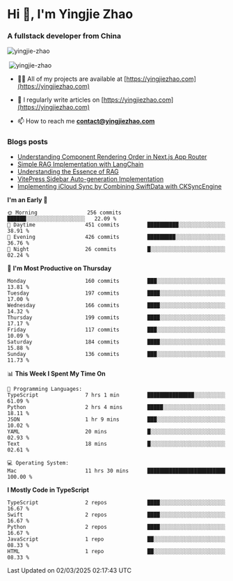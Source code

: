 <h1 align="left">Hi 👋, I'm Yingjie Zhao</h1>
<h3 align="left">A fullstack developer from China</h3>

<p align="left"> <img src="https://komarev.com/ghpvc/?username=yingjie-zhao&label=Profile%20views&color=0e75b6&style=flat" alt="yingjie-zhao" /> </p>
<p align="left">&nbsp;<img align="center" src="https://github-readme-stats-yingjiezhao.vercel.app/api?username=yingjie-zhao&show_icons=true&locale=en&theme=github_dark" alt="yingjie-zhao" /></p>

- 👨‍💻 All of my projects are available at [https://yingjiezhao.com](https://yingjiezhao.com)

- 📝 I regularly write articles on [https://yingjiezhao.com](https://yingjiezhao.com)

- 📫 How to reach me **contact@yingjiezhao.com**

### Blogs posts
<!-- BLOG-POST-LIST:START -->
- [Understanding Component Rendering Order in Next.js App Router](https://yingjiezhao.com/en/articles/Understanding-Component-Rendering-Order-in-Next.js-App-Router/)
- [Simple RAG Implementation with LangChain](https://yingjiezhao.com/en/articles/Simple-RAG-Implementation-with-LangChain/)
- [Understanding the Essence of RAG](https://yingjiezhao.com/en/articles/Understanding-the-Essence-of-RAG/)
- [VitePress Sidebar Auto-generation Implementation](https://yingjiezhao.com/en/articles/vitepress-sidebar-auto-generation/)
- [Implementing iCloud Sync by Combining SwiftData with CKSyncEngine](https://yingjiezhao.com/en/articles/Implementing-iCloud-Sync-by-Combining-SwiftData-with-CKSyncEngine/)
<!-- BLOG-POST-LIST:END -->

<!--START_SECTION:waka-->
**I'm an Early 🐤** 

```text
🌞 Morning                256 commits         ██████░░░░░░░░░░░░░░░░░░░   22.09 % 
🌆 Daytime                451 commits         ██████████░░░░░░░░░░░░░░░   38.91 % 
🌃 Evening                426 commits         █████████░░░░░░░░░░░░░░░░   36.76 % 
🌙 Night                  26 commits          █░░░░░░░░░░░░░░░░░░░░░░░░   02.24 % 
```
📅 **I'm Most Productive on Thursday** 

```text
Monday                   160 commits         ███░░░░░░░░░░░░░░░░░░░░░░   13.81 % 
Tuesday                  197 commits         ████░░░░░░░░░░░░░░░░░░░░░   17.00 % 
Wednesday                166 commits         ████░░░░░░░░░░░░░░░░░░░░░   14.32 % 
Thursday                 199 commits         ████░░░░░░░░░░░░░░░░░░░░░   17.17 % 
Friday                   117 commits         ███░░░░░░░░░░░░░░░░░░░░░░   10.09 % 
Saturday                 184 commits         ████░░░░░░░░░░░░░░░░░░░░░   15.88 % 
Sunday                   136 commits         ███░░░░░░░░░░░░░░░░░░░░░░   11.73 % 
```


📊 **This Week I Spent My Time On** 

```text
💬 Programming Languages: 
TypeScript               7 hrs 1 min         ███████████████░░░░░░░░░░   61.09 % 
Python                   2 hrs 4 mins        █████░░░░░░░░░░░░░░░░░░░░   18.11 % 
JSON                     1 hr 9 mins         ███░░░░░░░░░░░░░░░░░░░░░░   10.02 % 
YAML                     20 mins             █░░░░░░░░░░░░░░░░░░░░░░░░   02.93 % 
Text                     18 mins             █░░░░░░░░░░░░░░░░░░░░░░░░   02.61 % 

💻 Operating System: 
Mac                      11 hrs 30 mins      █████████████████████████   100.00 % 
```

**I Mostly Code in TypeScript** 

```text
TypeScript               2 repos             ████░░░░░░░░░░░░░░░░░░░░░   16.67 % 
Swift                    2 repos             ████░░░░░░░░░░░░░░░░░░░░░   16.67 % 
Python                   2 repos             ████░░░░░░░░░░░░░░░░░░░░░   16.67 % 
JavaScript               1 repo              ██░░░░░░░░░░░░░░░░░░░░░░░   08.33 % 
HTML                     1 repo              ██░░░░░░░░░░░░░░░░░░░░░░░   08.33 % 
```




 Last Updated on 02/03/2025 02:17:43 UTC
<!--END_SECTION:waka-->
<!-- 
<h3 align="left">Connect with me:</h3>
<p align="left">
<a href="https://twitter.com/izhaoyingjie" target="blank"><img align="center" src="https://raw.githubusercontent.com/rahuldkjain/github-profile-readme-generator/master/src/images/icons/Social/twitter.svg" alt="izhaoyingjie" height="30" width="40" /></a>
<a href="/https://yingjiezhao.com/en/feed.xml" target="blank"><img align="center" src="https://raw.githubusercontent.com/rahuldkjain/github-profile-readme-generator/master/src/images/icons/Social/rss.svg" alt="https://yingjiezhao.com/en/feed.xml" height="30" width="40" /></a>
</p> -->
<!-- 
<h3 align="left">Languages and Tools:</h3>
<p align="left"> <a href="https://www.docker.com/" target="_blank" rel="noreferrer"> <img src="https://raw.githubusercontent.com/devicons/devicon/master/icons/docker/docker-original-wordmark.svg" alt="docker" width="40" height="40"/> </a> <a href="https://www.elastic.co" target="_blank" rel="noreferrer"> <img src="https://www.vectorlogo.zone/logos/elastic/elastic-icon.svg" alt="elasticsearch" width="40" height="40"/> </a> <a href="https://www.figma.com/" target="_blank" rel="noreferrer"> <img src="https://www.vectorlogo.zone/logos/figma/figma-icon.svg" alt="figma" width="40" height="40"/> </a> <a href="https://flask.palletsprojects.com/" target="_blank" rel="noreferrer"> <img src="https://www.vectorlogo.zone/logos/pocoo_flask/pocoo_flask-icon.svg" alt="flask" width="40" height="40"/> </a> <a href="https://git-scm.com/" target="_blank" rel="noreferrer"> <img src="https://www.vectorlogo.zone/logos/git-scm/git-scm-icon.svg" alt="git" width="40" height="40"/> </a> <a href="https://grafana.com" target="_blank" rel="noreferrer"> <img src="https://www.vectorlogo.zone/logos/grafana/grafana-icon.svg" alt="grafana" width="40" height="40"/> </a> <a href="https://www.java.com" target="_blank" rel="noreferrer"> <img src="https://raw.githubusercontent.com/devicons/devicon/master/icons/java/java-original.svg" alt="java" width="40" height="40"/> </a> <a href="https://www.jenkins.io" target="_blank" rel="noreferrer"> <img src="https://www.vectorlogo.zone/logos/jenkins/jenkins-icon.svg" alt="jenkins" width="40" height="40"/> </a> <a href="https://www.elastic.co/kibana" target="_blank" rel="noreferrer"> <img src="https://www.vectorlogo.zone/logos/elasticco_kibana/elasticco_kibana-icon.svg" alt="kibana" width="40" height="40"/> </a> <a href="https://kubernetes.io" target="_blank" rel="noreferrer"> <img src="https://www.vectorlogo.zone/logos/kubernetes/kubernetes-icon.svg" alt="kubernetes" width="40" height="40"/> </a> <a href="https://www.linux.org/" target="_blank" rel="noreferrer"> <img src="https://raw.githubusercontent.com/devicons/devicon/master/icons/linux/linux-original.svg" alt="linux" width="40" height="40"/> </a> <a href="https://www.mysql.com/" target="_blank" rel="noreferrer"> <img src="https://raw.githubusercontent.com/devicons/devicon/master/icons/mysql/mysql-original-wordmark.svg" alt="mysql" width="40" height="40"/> </a> <a href="https://nextjs.org/" target="_blank" rel="noreferrer"> <img src="https://cdn.worldvectorlogo.com/logos/nextjs-2.svg" alt="nextjs" width="40" height="40"/> </a> <a href="https://www.nginx.com" target="_blank" rel="noreferrer"> <img src="https://raw.githubusercontent.com/devicons/devicon/master/icons/nginx/nginx-original.svg" alt="nginx" width="40" height="40"/> </a> <a href="https://www.oracle.com/" target="_blank" rel="noreferrer"> <img src="https://raw.githubusercontent.com/devicons/devicon/master/icons/oracle/oracle-original.svg" alt="oracle" width="40" height="40"/> </a> <a href="https://pandas.pydata.org/" target="_blank" rel="noreferrer"> <img src="https://raw.githubusercontent.com/devicons/devicon/2ae2a900d2f041da66e950e4d48052658d850630/icons/pandas/pandas-original.svg" alt="pandas" width="40" height="40"/> </a> <a href="https://postman.com" target="_blank" rel="noreferrer"> <img src="https://www.vectorlogo.zone/logos/getpostman/getpostman-icon.svg" alt="postman" width="40" height="40"/> </a> <a href="https://www.python.org" target="_blank" rel="noreferrer"> <img src="https://raw.githubusercontent.com/devicons/devicon/master/icons/python/python-original.svg" alt="python" width="40" height="40"/> </a> <a href="https://pytorch.org/" target="_blank" rel="noreferrer"> <img src="https://www.vectorlogo.zone/logos/pytorch/pytorch-icon.svg" alt="pytorch" width="40" height="40"/> </a> <a href="https://reactjs.org/" target="_blank" rel="noreferrer"> <img src="https://raw.githubusercontent.com/devicons/devicon/master/icons/react/react-original-wordmark.svg" alt="react" width="40" height="40"/> </a> <a href="https://redis.io" target="_blank" rel="noreferrer"> <img src="https://raw.githubusercontent.com/devicons/devicon/master/icons/redis/redis-original-wordmark.svg" alt="redis" width="40" height="40"/> </a> <a href="https://www.rust-lang.org" target="_blank" rel="noreferrer"> <img src="https://raw.githubusercontent.com/devicons/devicon/master/icons/rust/rust-plain.svg" alt="rust" width="40" height="40"/> </a> <a href="https://scikit-learn.org/" target="_blank" rel="noreferrer"> <img src="https://upload.wikimedia.org/wikipedia/commons/0/05/Scikit_learn_logo_small.svg" alt="scikit_learn" width="40" height="40"/> </a> <a href="https://spring.io/" target="_blank" rel="noreferrer"> <img src="https://www.vectorlogo.zone/logos/springio/springio-icon.svg" alt="spring" width="40" height="40"/> </a> <a href="https://developer.apple.com/swift/" target="_blank" rel="noreferrer"> <img src="https://raw.githubusercontent.com/devicons/devicon/master/icons/swift/swift-original.svg" alt="swift" width="40" height="40"/> </a> <a href="https://www.typescriptlang.org/" target="_blank" rel="noreferrer"> <img src="https://raw.githubusercontent.com/devicons/devicon/master/icons/typescript/typescript-original.svg" alt="typescript" width="40" height="40"/> </a> </p> -->
